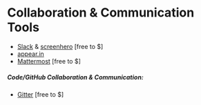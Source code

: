 # Collaboration & Communication Tools

* [Slack](https://slack.com/) & [screenhero](https://screenhero.com/) [free to $]
* [appear.in](https://appear.in/)
* [Mattermost](https://mattermost.org/) [free to $]

##### Code/GitHub Collaboration & Communication:

* [Gitter](https://gitter.im) [free to $]


































 






